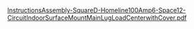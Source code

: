 [InstructionsAssembly-SquareD-Homeline100Amp6-Space12-CircuitIndoorSurfaceMountMainLugLoadCenterwithCover.pdf](InstructionsAssembly-SquareD-Homeline100Amp6-Space.pdf)

